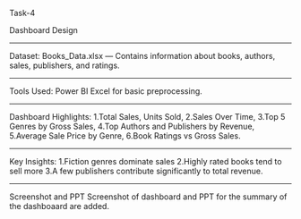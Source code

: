 Task-4

Dashboard Design

---

Dataset:
Books_Data.xlsx — 
Contains information about books, authors, sales, publishers, and ratings.

---

Tools Used:
Power BI
Excel for basic preprocessing.

---

Dashboard Highlights:
1.Total Sales, Units Sold,
2.Sales Over Time,
3.Top 5 Genres by Gross Sales,
4.Top Authors and Publishers by Revenue,
5.Average Sale Price by Genre,
6.Book Ratings vs Gross Sales.

---

Key Insights:
1.Fiction genres dominate sales
2.Highly rated books tend to sell more
3.A few publishers contribute significantly to total revenue.

---

Screenshot and PPT
Screenshot of dashboard and PPT for the summary of the dashboaard are added.
